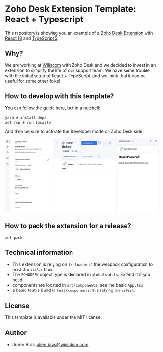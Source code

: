 # Zoho Desk Extension Template: React + Typescript

This repository is showing you an example of a [Zoho Desk Extension](https://www.zoho.com/desk/extensions/guide/introduction.html) with [React 18](https://react.dev) and [TypeScript 5](https://www.typescriptlang.org).

## Why?

We are working at [Wiiisdom](https://wiiisdom.com) with Zoho Desk and we decided to invest in an extension to simplify the life of our support team. We have some trouble with the initial setup of React + TypeScript, and we think that it can be useful for some other folks!

## How to develop with this template?

You can follow the guide [here](https://www.zoho.com/desk/extensions/guide/test-extension.html), but in a nutshell:

```
yarn # install deps
zet run # run locally
```

And then be sure to activate the Developer mode on Zoho Desk side.

![screenshot](./screenshot.png)

## How to pack the extension for a release?

```
zet pack
```

## Technical information

- This extension is relying on `ts-loader` in the webpack configuration to read the `tsx`/`ts` files.
- The `ZOHODESK` object type is declared in `globals.d.ts`. Extend it if you need!
- components are located in `src/components`, see the basic `App.tsx`
- a basic test is build in `test/components`, it is relying on `vitest`.

## License

This template is available under the MIT license.

## Author

- Julien Bras <julien.bras@wiiisdom.com>
